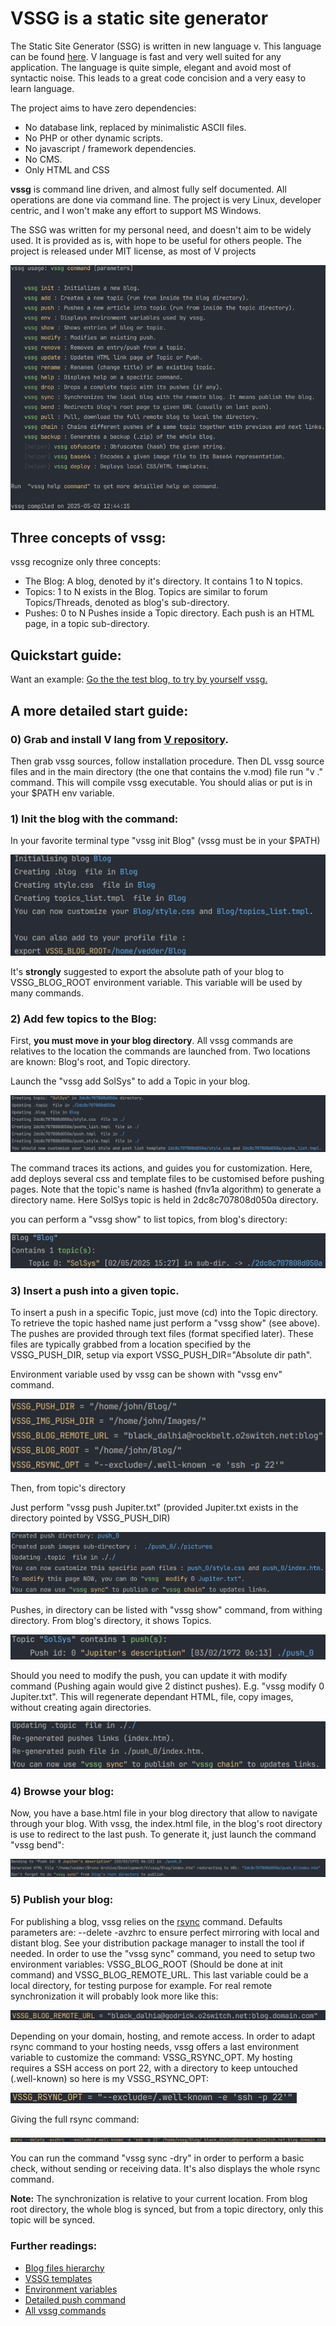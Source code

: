 # VSSG is a static site generator

The Static Site Generator (SSG) is written in new language v. This language can be found [here](https://vlang.io/). V language
is fast and very well suited for any application. The language is quite simple, elegant and avoid most of syntactic noise.
This leads to a great code concision and a very easy to learn language.

The project aims to have zero dependencies:
- No database link, replaced by minimalistic ASCII files.
- No PHP or other dynamic scripts.
- No javascript / framework dependencies.
- No CMS.
- Only HTML and CSS


**vssg** is command line driven, and almost fully self documented. All operations are done via command
line. The project is very Linux, developer centric, and I won't make any effort to support MS Windows.

The SSG was written for my personal need, and doesn't aim to be widely used. It is provided as is, with hope to
be useful for others people. The project is released under MIT license, as most of V projects

![Terminal](Doc/pictures/term.png "The SSG is command line driven")

## Three concepts of vssg:
vssg recognize only three concepts:

- The Blog: A blog, denoted by it's directory. It contains 1 to N topics.
- Topics: 1 to N exists in the Blog. Topics are similar to forum Topics/Threads, denoted as blog's sub-directory.
- Pushes: 0 to N Pushes inside a Topic directory. Each push is an HTML page, in a topic sub-directory.

## Quickstart guide:

Want an example: [Go the the test blog, to try by yourself vssg.](./Doc/Playground.md)

## A more detailed start guide:

### 0) Grab and install V lang from [V repository](https://github.com/vlang/v).

Then grab vssg sources, follow installation procedure. Then DL vssg source files and in the main directory (the one that
contains the v.mod) file run "v ." command. This will compile vssg executable. You should alias or put is in your $PATH
env variable.

### 1) Init the blog with the command:
In your favorite terminal type "vssg init Blog"  (vssg must be in your $PATH)

 ![Terminal](Doc/pictures/init.png "The init command results:")

It's **strongly** suggested to export the absolute path of your blog to VSSG_BLOG_ROOT environment variable.
This variable will be used by many commands.

### 2) Add few topics to the Blog:
First, **you must move in your blog directory**. All vssg commands are relatives to the
location the commands are launched from. Two locations are known: Blog's root, and Topic directory.

Launch the "vssg add SolSys" to add a Topic in your blog.

![Terminal](Doc/pictures/add.png "The add command results:")

The command traces its actions, and guides you for customization. Here, add deploys several css and
template files to be customised before pushing pages. Note that the topic's name is hashed (fnv1a algorithm) to generate
a directory name. Here SolSys topic is held in 2dc8c707808d050a directory.

you can perform a "vssg show" to list topics, from blog's directory:

![Terminal](Doc/pictures/show.png "The show command from blog's directory.")

### 3) Insert a push into a given topic.
To insert a push in a specific Topic, just move (cd) into the Topic directory. To retrieve the topic hashed name
just perform a "vssg show" (see above). The pushes are provided through text files (format specified later). These
files are typically grabbed from a location specified by the VSSG_PUSH_DIR, setup via export VSSG_PUSH_DIR="Absolute dir path".

Environment variable used by vssg can be shown with "vssg env" command.

![Terminal](Doc/pictures/env.png "The env command from blog's directory.")

Then, from topic's directory

Just perform "vssg push Jupiter.txt" (provided Jupiter.txt exists in the directory pointed by VSSG_PUSH_DIR)

![Terminal](Doc/pictures/push.png "The push command from SolSys directory.")

Pushes, in directory can be listed with "vssg show" command, from withing directory. From blog's directory, it shows
Topics.

![Terminal](Doc/pictures/show_push.png "The show command from SolSys directory.")

Should you need to modify the push, you can update it with modify command (Pushing again would give 2 distinct pushes).
E.g. "vssg modify 0 Jupiter.txt". This will regenerate dependant HTML, file, copy images, without creating again
directories.

![Terminal](Doc/pictures/modify.png "The modify command from SolSys directory.")

### 4) Browse your blog:

Now, you have a base.html file in your blog directory that allow to navigate through your blog. With vssg, the index.html
file, in the blog's root directory is use to redirect to the last push. To generate it, just launch the command "vssg bend":

![Terminal](Doc/pictures/bend.png "The bend command from SolSys directory.")

### 5) Publish your blog:

For publishing a blog, vssg relies on the [rsync](https://manpages.debian.org/bookworm/rsync/rsync.1.en.html) command.
Defaults parameters are: --delete -avzhrc to ensure perfect mirroring with local and distant blog.
See your distribution package manager to install the tool if needed. In order to use the "vssg sync" command, you need to
setup two environment variables: VSSG_BLOG_ROOT (Should be done at init command) and VSSG_BLOG_REMOTE_URL. This last
variable could be a local directory, for testing purpose for example. For real remote synchronization it will probably
look more like this:

![Terminal](Doc/pictures/remote_url.png "VSSG_BLOG_REMOTE_URL env example")

Depending on your domain, hosting, and remote access. In order to adapt rsync command to your hosting needs, vssg offers
a last environment variable to customize the command: VSSG_RSYNC_OPT. My hosting requires a SSH access on port 22, with a directory to
keep untouched (.well-known) so here is my VSSG_RSYNC_OPT:

![Terminal](Doc/pictures/rsync_opt.png "VSSG_RSYNC_OPT env example")

Giving the full rsync command:

![Terminal](Doc/pictures/full_rsync.png " full command env example")

You can run the command "vssg sync -dry" in order to perform a basic check, without sending or receiving data. It's also
displays the whole rsync command.

**Note:** The synchronization is relative to your current location. From blog root directory, the whole blog is synced,
but from a topic directory, only this topic will be synced.

### Further readings:

- [Blog files hierarchy](./Doc/Hierarchy.md)
- [VSSG templates](./Doc/Templates.md)
- [Environment variables](./Doc/EnvVars.md)
- [Detailed push command](./Doc/Pushing.md)
- [All vssg commands](./Doc/AllCommands.md)
